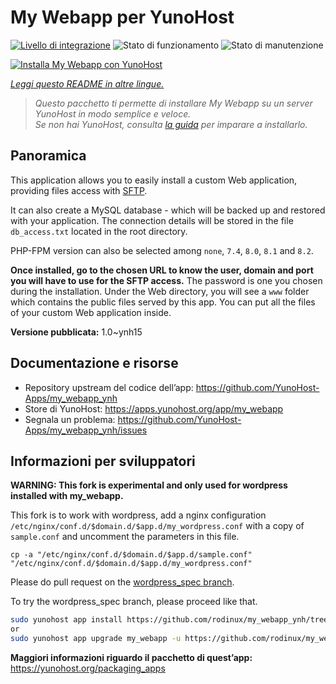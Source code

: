 <!--
N.B.: Questo README è stato automaticamente generato da <https://github.com/YunoHost/apps/tree/master/tools/readme_generator>
NON DEVE essere modificato manualmente.
-->

# My Webapp per YunoHost

[![Livello di integrazione](https://dash.yunohost.org/integration/my_webapp.svg)](https://dash.yunohost.org/appci/app/my_webapp) ![Stato di funzionamento](https://ci-apps.yunohost.org/ci/badges/my_webapp.status.svg) ![Stato di manutenzione](https://ci-apps.yunohost.org/ci/badges/my_webapp.maintain.svg)

[![Installa My Webapp con YunoHost](https://install-app.yunohost.org/install-with-yunohost.svg)](https://install-app.yunohost.org/?app=my_webapp)

*[Leggi questo README in altre lingue.](./ALL_README.md)*

> *Questo pacchetto ti permette di installare My Webapp su un server YunoHost in modo semplice e veloce.*  
> *Se non hai YunoHost, consulta [la guida](https://yunohost.org/install) per imparare a installarlo.*

## Panoramica

This application allows you to easily install a custom Web application, providing files access with [SFTP](https://yunohost.org/en/filezilla).

It can also create a MySQL database - which will be backed up and restored with your application. The connection details will be stored in the file `db_access.txt` located in the root directory.

PHP-FPM version can also be selected among `none`, `7.4`, `8.0`, `8.1` and `8.2`.

**Once installed, go to the chosen URL to know the user, domain and port you will have to use for the SFTP access.** The password is one you chosen during the installation. Under the Web directory, you will see a `www` folder which contains the public files served by this app. You can put all the files of your custom Web application inside.


**Versione pubblicata:** 1.0~ynh15
## Documentazione e risorse

- Repository upstream del codice dell’app: <https://github.com/YunoHost-Apps/my_webapp_ynh>
- Store di YunoHost: <https://apps.yunohost.org/app/my_webapp>
- Segnala un problema: <https://github.com/YunoHost-Apps/my_webapp_ynh/issues>

## Informazioni per sviluppatori

**WARNING: This fork is experimental and only used for wordpress installed with my_webapp.** 

This fork is to work with wordpress, add a nginx configuration `/etc/nginx/conf.d/$domain.d/$app.d/my_wordpress.conf` with a copy of `sample.conf` and uncomment the parameters in this file.

```
cp -a "/etc/nginx/conf.d/$domain.d/$app.d/sample.conf" "/etc/nginx/conf.d/$domain.d/$app.d/my_wordpress.conf"
```

Please do pull request on the [wordpress_spec branch](https://github.com/rodinux/my_webapp_ynh/tree/wordpress_spec).

To try the wordpress_spec branch, please proceed like that.

``` bash
sudo yunohost app install https://github.com/rodinux/my_webapp_ynh/tree/worpress_spec --debug
or
sudo yunohost app upgrade my_webapp -u https://github.com/rodinux/my_webapp_ynh/tree/wordpress_spec --debug
```

**Maggiori informazioni riguardo il pacchetto di quest’app:** <https://yunohost.org/packaging_apps>
